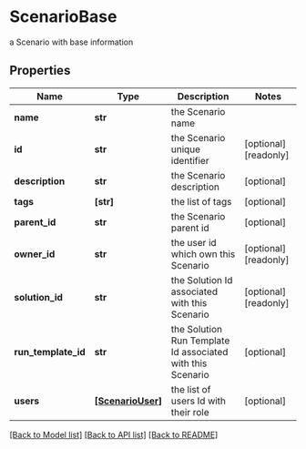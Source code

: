 # ScenarioBase

a Scenario with base information

## Properties
Name | Type | Description | Notes
------------ | ------------- | ------------- | -------------
**name** | **str** | the Scenario name | 
**id** | **str** | the Scenario unique identifier | [optional] [readonly] 
**description** | **str** | the Scenario description | [optional] 
**tags** | **[str]** | the list of tags | [optional] 
**parent_id** | **str** | the Scenario parent id | [optional] 
**owner_id** | **str** | the user id which own this Scenario | [optional] [readonly] 
**solution_id** | **str** | the Solution Id associated with this Scenario | [optional] [readonly] 
**run_template_id** | **str** | the Solution Run Template Id associated with this Scenario | [optional] 
**users** | [**[ScenarioUser]**](ScenarioUser.md) | the list of users Id with their role | [optional] 

[[Back to Model list]](../README.md#documentation-for-models) [[Back to API list]](../README.md#documentation-for-api-endpoints) [[Back to README]](../README.md)


